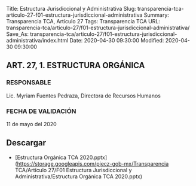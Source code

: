 Title: Estructura Jurisdiccional y Administrativa
Slug: transparencia-tca-articulo-27-f01-estructura-jurisdiccional-administrativa
Summary: Transparencia TCA, Artículo 27
Tags: Transparencia TCA
URL: transparencia-tca/articulo-27/f01-estructura-jurisdiccional-administrativa/
Save_As: transparencia-tca/articulo-27/f01-estructura-jurisdiccional-administrativa/index.html
Date: 2020-04-30 09:30:00
Modified: 2020-04-30 09:30:00


## ART. 27, 1. ESTRUCTURA ORGÁNICA

### RESPONSABLE

Lic. Myriam Fuentes Pedraza, Directora de Recursos Humanos

### FECHA DE VALIDACIÓN

11 de mayo del 2020


## Descargar


* [Estructura Orgánica TCA 2020.pptx](https://storage.googleapis.com/pjecz-gob-mx/Transparencia TCA/Artículo 27/F01 Estructura Jurisdiccional y Administrativa/Estructura Orgánica TCA 2020.pptx)


